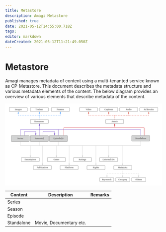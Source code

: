 ```yaml
---
title: Metastore
description: Amagi Metastore
published: true
date: 2021-05-12T14:55:00.718Z
tags: 
editor: markdown
dateCreated: 2021-05-12T11:21:49.050Z
---
```


# Metastore

Amagi manages metadata of content using a multi-tenanted service known as CP-Metastore. This document describes the metadata structure and various metadata elements of the content. The below diagram provides an overview of various elements that describe metadata of the content.

![metadata-er-diagram.png](/metadata/metadata-er-diagram.png)

| Content| Description| Remarks|
|---|---|---|
| Series|  | | 
| Season| | |
| Episode| | |
| Standalone| Movie, Documentary etc.| |


